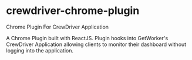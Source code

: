 # crewdriver-chrome-plugin
Chrome Plugin For CrewDriver Application

A Chrome Plugin built with ReactJS. Plugin hooks into GetWorker's CrewDriver Application allowing clients to monitor
their dashboard without logging into the application. 
